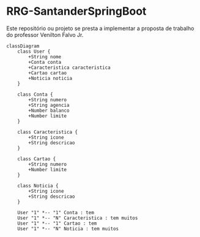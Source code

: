 # RRG-SantanderSpringBoot
Este repositório ou projeto se presta a implementar a proposta de trabalho do professor Venilton Falvo Jr.

```mermaid
classDiagram
    class User {
        +String nome
        +Conta conta
        +Caracteristica caracteristica
        +Cartao cartao
        +Noticia noticia
    }

    class Conta {
        +String numero
        +String agencia
        +Number balanco
        +Number limite
    }

    class Caracteristica {
        +String icone
        +String descricao
    }

    class Cartao {
        +String numero
        +Number limite
    }

    class Noticia {
        +String icone
        +String descricao
    }

    User "1" *-- "1" Conta : tem
    User "1" *-- "N" Caracteristica : tem muitos
    User "1" *-- "1" Cartao : tem
    User "1" *-- "N" Noticia : tem muitos
```
